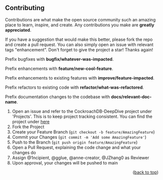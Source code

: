<a name="readme-top"></a>
<!-- CONTRIBUTING -->
## Contributing

Contributions are what make the open source community such an amazing place to learn, inspire, and create. Any contributions you make are **greatly appreciated**.

If you have a suggestion that would make this better, please fork the repo and create a pull request. You can also simply open an issue with relevant tags "enhancement".
Don't forget to give the project a star! Thanks again!

Prefix bugfixes with **bugfix/whatever-was-impacted**.

Prefix enhancements with **feature/new-cool-feature**.

Prefix enhancements to existing features with **improve/feature-impacted**.

Prefix refactors to existing code with **refactor/what-was-refactored**.

Prefix documentation changes to the codebase with **docs/relevant-doc-name**.

1. Open an issue and refer to the CockroachDB-DeepDive project under 'Projects'. This is to keep project tracking consistent. You can find the project under [here](https://github.com/1ncipient?tab=projects)
2. Fork the Project
3. Create your Feature Branch (`git checkout -b feature/AmazingFeature`)
4. Commit your Changes (`git commit -m 'Add some AmazingFeature'`)
5. Push to the Branch (`git push origin feature/AmazingFeature`)
6. Open a Pull Request, explaining the code change and what your changes do
7. Assign @1ncipient, @gglue, @anne-creator, @JZhang0 as Reviewer
8. Upon approval, your changes will be pushed to main


<p align="right">(<a href="#readme-top">back to top</a>)</p>
